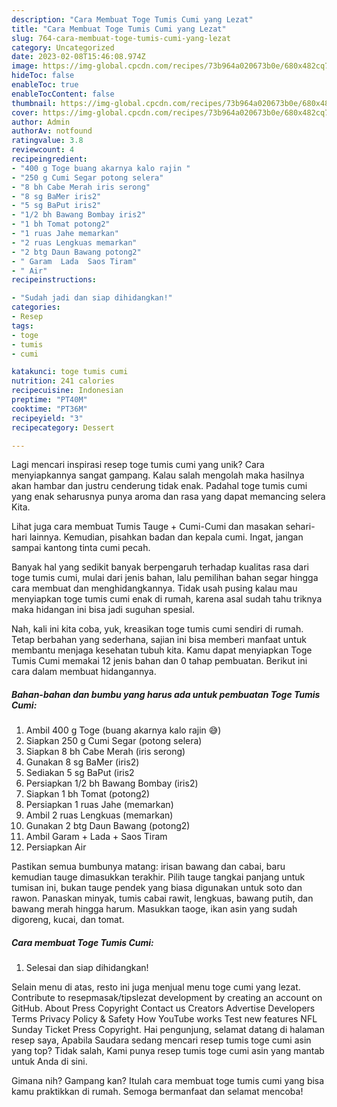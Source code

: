 ```yaml
---
description: "Cara Membuat Toge Tumis Cumi yang Lezat"
title: "Cara Membuat Toge Tumis Cumi yang Lezat"
slug: 764-cara-membuat-toge-tumis-cumi-yang-lezat
category: Uncategorized
date: 2023-02-08T15:46:08.974Z
image: https://img-global.cpcdn.com/recipes/73b964a020673b0e/680x482cq70/toge-tumis-cumi-foto-resep-utama.jpg
hideToc: false
enableToc: true
enableTocContent: false
thumbnail: https://img-global.cpcdn.com/recipes/73b964a020673b0e/680x482cq70/toge-tumis-cumi-foto-resep-utama.jpg
cover: https://img-global.cpcdn.com/recipes/73b964a020673b0e/680x482cq70/toge-tumis-cumi-foto-resep-utama.jpg
author: Admin
authorAv: notfound
ratingvalue: 3.8
reviewcount: 4
recipeingredient:
- "400 g Toge buang akarnya kalo rajin "
- "250 g Cumi Segar potong selera"
- "8 bh Cabe Merah iris serong"
- "8 sg BaMer iris2"
- "5 sg BaPut iris2"
- "1/2 bh Bawang Bombay iris2"
- "1 bh Tomat potong2"
- "1 ruas Jahe memarkan"
- "2 ruas Lengkuas memarkan"
- "2 btg Daun Bawang potong2"
- " Garam  Lada  Saos Tiram"
- " Air"
recipeinstructions:

- "Sudah jadi dan siap dihidangkan!"
categories:
- Resep
tags:
- toge
- tumis
- cumi

katakunci: toge tumis cumi 
nutrition: 241 calories
recipecuisine: Indonesian
preptime: "PT40M"
cooktime: "PT36M"
recipeyield: "3"
recipecategory: Dessert

---
```





Lagi mencari inspirasi resep toge tumis cumi yang unik? Cara menyiapkannya sangat gampang. Kalau salah mengolah maka hasilnya akan hambar dan justru cenderung tidak enak. Padahal toge tumis cumi yang enak seharusnya punya aroma dan rasa yang dapat memancing selera Kita.





Lihat juga cara membuat Tumis Tauge + Cumi-Cumi dan masakan sehari-hari lainnya. Kemudian, pisahkan badan dan kepala cumi. Ingat, jangan sampai kantong tinta cumi pecah.

Banyak hal yang sedikit banyak berpengaruh terhadap kualitas rasa dari toge tumis cumi, mulai dari jenis bahan, lalu pemilihan bahan segar hingga cara membuat dan menghidangkannya. Tidak usah pusing kalau mau menyiapkan toge tumis cumi enak di rumah, karena asal sudah tahu triknya maka hidangan ini bisa jadi suguhan spesial.






Nah, kali ini kita coba, yuk, kreasikan toge tumis cumi sendiri di rumah. Tetap berbahan yang sederhana, sajian ini bisa memberi manfaat untuk membantu menjaga kesehatan tubuh kita. Kamu dapat menyiapkan Toge Tumis Cumi memakai 12 jenis bahan dan 0 tahap pembuatan. Berikut ini cara dalam membuat hidangannya.

<!--inarticleads1-->

##### Bahan-bahan dan bumbu yang harus ada untuk pembuatan Toge Tumis Cumi:

1. Ambil 400 g Toge (buang akarnya kalo rajin 😅)
1. Siapkan 250 g Cumi Segar (potong selera)
1. Siapkan 8 bh Cabe Merah (iris serong)
1. Gunakan 8 sg BaMer (iris2)
1. Sediakan 5 sg BaPut (iris2
1. Persiapkan 1/2 bh Bawang Bombay (iris2)
1. Siapkan 1 bh Tomat (potong2)
1. Persiapkan 1 ruas Jahe (memarkan)
1. Ambil 2 ruas Lengkuas (memarkan)
1. Gunakan 2 btg Daun Bawang (potong2)
1. Ambil  Garam + Lada + Saos Tiram
1. Persiapkan  Air


Pastikan semua bumbunya matang: irisan bawang dan cabai, baru kemudian tauge dimasukkan terakhir. Pilih tauge tangkai panjang untuk tumisan ini, bukan tauge pendek yang biasa digunakan untuk soto dan rawon. Panaskan minyak, tumis cabai rawit, lengkuas, bawang putih, dan bawang merah hingga harum. Masukkan taoge, ikan asin yang sudah digoreng, kucai, dan tomat. 

<!--inarticleads2-->

##### Cara membuat Toge Tumis Cumi:


1. Selesai dan siap dihidangkan!

Selain menu di atas, resto ini juga menjual menu toge cumi yang lezat. Contribute to resepmasak/tipslezat development by creating an account on GitHub. About Press Copyright Contact us Creators Advertise Developers Terms Privacy Policy &amp; Safety How YouTube works Test new features NFL Sunday Ticket Press Copyright. Hai pengunjung, selamat datang di halaman resep saya, Apabila Saudara sedang mencari resep tumis toge cumi asin yang top? Tidak salah, Kami punya resep tumis toge cumi asin yang mantab untuk Anda di sini. 

Gimana nih? Gampang kan? Itulah cara membuat toge tumis cumi yang bisa kamu praktikkan di rumah. Semoga bermanfaat dan selamat mencoba!
